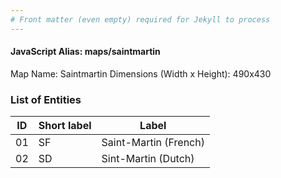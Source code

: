 ```yaml
---
# Front matter (even empty) required for Jekyll to process
---
```


#### JavaScript Alias: maps/saintmartin

Map Name: Saintmartin
Dimensions (Width x Height): 490x430





### List of Entities

ID | Short label | Label
---|---|---|
01|SF|Saint-Martin (French)
02|SD|Sint-Martin (Dutch)

